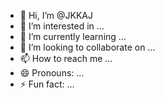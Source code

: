 - 👋 Hi, I’m @JKKAJ
- 👀 I’m interested in ...
- 🌱 I’m currently learning ...
- 💞️ I’m looking to collaborate on ...
- 📫 How to reach me ...
- 😄 Pronouns: ...
- ⚡ Fun fact: ...

<!---
JKKAJ/JKKAJ is a ✨ special ✨ repository because its `README.md` (this file) appears on your GitHub profile.
You can click the Preview link to take a look at your changes.
--->
